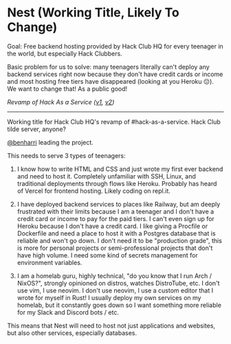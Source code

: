 # Nest (Working Title, Likely To Change)

Goal: Free backend hosting provided by Hack Club HQ for every teenager in the world, but especially Hack Clubbers.

Basic problem for us to solve: many teenagers literally can't deploy any backend services right now because they don't have credit cards or income and most hosting free tiers have disappeared (looking at you Heroku 😔). We want to change that! As a public good!

_Revamp of Hack As a Service ([v1](https://github.com/hackclub/hack-as-a-service), [v2](https://github.com/hack-as-a-service))_

---

Working title for Hack Club HQ's revamp of #hack-as-a-service. Hack Club tilde server, anyone?

[@benharri](https://github.com/benharri) leading the project.

This needs to serve 3 types of teenagers:

1. I know how to write HTML and CSS and just wrote my first ever backend and need to host it. Completely unfamiliar with SSH, Linux, and traditional deployments through flows like Heroku. Probably has heard of Vercel for frontend hosting. Likely coding on repl.it.

2. I have deployed backend services to places like Railway, but am deeply frustrated with their limits because I am a teenager and I don't have a credit card or income to pay for the paid tiers. I can't even sign up for Heroku because I don't have a credit card. I like giving a Procfile or Dockerfile and need a place to host it with a Postgres database that is reliable and won't go down. I don't need it to be "production grade", this is more for personal projects or semi-professional projects that don't have high volume. I need some kind of secrets management for environment variables.

3. I am a homelab guru, highly technical, "do you know that I run Arch / NixOS?", strongly opinioned on distros, watches DistroTube, etc. I don't use vim, I use neovim. I don't use neovim, I use a custom editor that I wrote for myself in Rust! I usually deploy my own services on my homelab, but it constantly goes down so I want something more reliable for my Slack and Discord bots / etc.

This means that Nest will need to host not just applications and websites, but also other services, especially databases.
